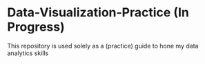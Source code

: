 # Data-Visualization-Practice (In Progress)
This repository is used solely as a (practice) guide to hone my data analytics skills

